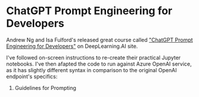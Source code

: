 # ChatGPT Prompt Engineering for Developers

Andrew Ng and Isa Fulford's released great course called ["ChatGPT Prompt Engineering for Developers"](https://www.deeplearning.ai/short-courses/chatgpt-prompt-engineering-for-developers/) on DeepLearning.AI site.

I've followed on-screen instructions to re-create their practical Jupyter notebooks. I've then afapted the code to run against Azure OpenAI service, as it has slightly different syntax in comparison to the original OpenAI endpoint's specifics:
1. Guidelines for Prompting
